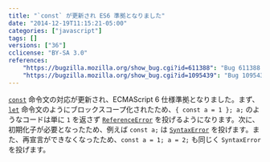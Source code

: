 ```yaml
---
title: "`const` が更新され ES6 準拠となりました"
date: "2014-12-19T11:15:21-05:00"
categories: ["javascript"]
tags: []
versions: ["36"]
cclicense: "BY-SA 3.0"
references:
    "https://bugzilla.mozilla.org/show_bug.cgi?id=611388": "Bug 611388 – const should be block-scoped and an initializer should be required"
    "https://bugzilla.mozilla.org/show_bug.cgi?id=1095439": "Bug 1095439 – Assigning to a const variable is a syntax error"
---
```

[`const`](https://developer.mozilla.org/ja/docs/Web/JavaScript/Reference/Statements/const) 命令文の対応が更新され、ECMAScript 6 仕様準拠となりました。まず、[`let`](https://developer.mozilla.org/ja/docs/Web/JavaScript/Reference/Statements/let) 命令文のようにブロックスコープ化されたため、`{ const a = 1 }; a;` のようなコードは単に `1` を返さず [`ReferenceError`](https://developer.mozilla.org/ja/docs/Web/JavaScript/Reference/Global_Objects/ReferenceError) を投げるようになります。次に、初期化子が必要となったため、例えば `const a;` は [`SyntaxError`](https://developer.mozilla.org/ja/docs/Web/JavaScript/Reference/Global_Objects/SyntaxError) を投げます。また、再宣言ができなくなったため、`const a = 1; a = 2;` も同じく `SyntaxError` を投げます。
